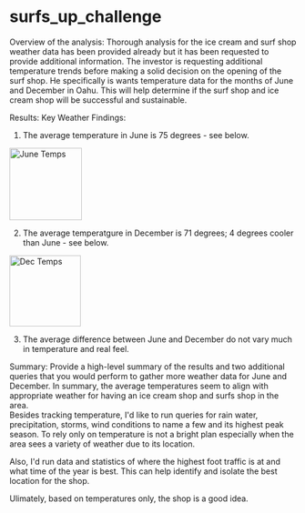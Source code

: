# surfs_up_challenge

Overview of the analysis: 
Thorough analysis for the ice cream and surf shop weather data has been provided already but it has been requested to provide additional information.  The investor is requesting additional temperature trends before making a solid decision on the opening of the surf shop.  He specifically is wants temperature data for the months of June and December in Oahu.  This will help determine if the surf shop and ice cream shop will be successful and sustainable.



Results: Key Weather Findings:
1.  The average temperature in June is 75 degrees - see below.  

<img width="127" alt="June Temps" src="https://user-images.githubusercontent.com/119356418/219706562-0bebb8f9-9342-465c-9b9f-762a8ba0c4cd.png">

2.  The average temperatgure in December is 71 degrees; 4 degrees cooler than June - see below.  

<img width="125" alt="Dec Temps" src="https://user-images.githubusercontent.com/119356418/219707239-4b228bf1-9a18-450d-9c34-b2e76405db22.png">

3.  The average difference between June and December do not vary much in temperature and real feel.  


Summary: Provide a high-level summary of the results and two additional queries that you would perform to gather more weather data for June and December.
In summary, the average temperatures seem to align with appropriate weather for having an ice cream shop and surfs shop in the area.  
Besides tracking temperature, I'd like to run queries for rain water, precipitation, storms, wind conditions to name a few and its highest peak season.  To rely only on temperature is not a bright plan especially when the area sees a variety of weather due to its location.  

Also, I'd run data and statistics of where the highest foot traffic is at and what time of the year is best.  This can help identify and isolate the best location for the shop.  

Ulimately, based on temperatures only, the shop is a good idea.  
